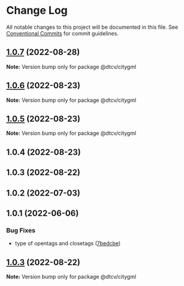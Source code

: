 # Change Log

All notable changes to this project will be documented in this file.
See [Conventional Commits](https://conventionalcommits.org) for commit guidelines.

## [1.0.7](https://github.com/paramountric/digitaltwincityviewer/compare/@dtcv/citygml@1.0.6...@dtcv/citygml@1.0.7) (2022-08-28)

**Note:** Version bump only for package @dtcv/citygml





## [1.0.6](https://github.com/paramountric/digitaltwincityviewer/compare/@dtcv/citygml@1.0.5...@dtcv/citygml@1.0.6) (2022-08-23)

**Note:** Version bump only for package @dtcv/citygml





## [1.0.5](https://github.com/paramountric/digitaltwincityviewer/compare/@dtcv/citygml@1.0.4...@dtcv/citygml@1.0.5) (2022-08-23)

**Note:** Version bump only for package @dtcv/citygml





## 1.0.4 (2022-08-23)



## 1.0.3 (2022-08-22)



## 1.0.2 (2022-07-03)



## 1.0.1 (2022-06-06)


### Bug Fixes

* type of opentags and closetags ([7bedcbe](https://github.com/paramountric/digitaltwincityviewer/commit/7bedcbe86a774e98d3aff5650998c2b051ab7916))





## [1.0.3](https://github.com/paramountric/digitaltwincityviewer/compare/v1.0.2...v1.0.3) (2022-08-22)

**Note:** Version bump only for package @dtcv/citygml
